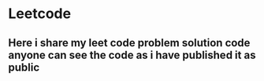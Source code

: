 ﻿# Leetcode

## Here i share my leet code problem solution code anyone can see the code as i have published it as public
